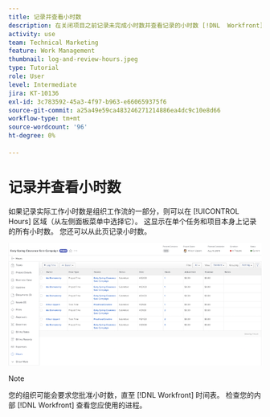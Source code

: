 ```yaml
---
title: 记录并查看小时数
description: 在关闭项目之前记录未完成小时数并查看记录的小时数 [!DNL  Workfront].
activity: use
team: Technical Marketing
feature: Work Management
thumbnail: log-and-review-hours.jpeg
type: Tutorial
role: User
level: Intermediate
jira: KT-10136
exl-id: 3c783592-45a3-4f97-b963-e660659375f6
source-git-commit: a25a49e59ca483246271214886ea4dc9c10e8d66
workflow-type: tm+mt
source-wordcount: '96'
ht-degree: 0%

---
```


# 记录并查看小时数

如果记录实际工作小时数是组织工作流的一部分，则可以在 [!UICONTROL Hours] 区域（从左侧面板菜单中选择它）。 这显示在单个任务和项目本身上记录的所有小时数。 您还可以从此页记录小时数。

![显示小时条目的“小时”页面](assets/planner-fund-log-and-review-hours.png)

>[!NOTE]
>
>您的组织可能会要求您批准小时数，直至 [!DNL Workfront] 时间表。 检查您的内部 [!DNL Workfront] 查看您应使用的进程。

<!---
learn more url
Log time
--->
